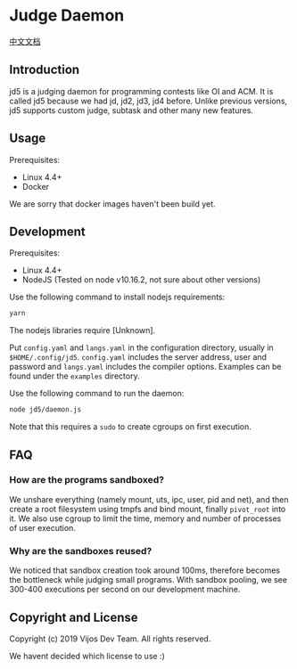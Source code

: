 # Judge Daemon

[中文文档](docs/zh-CN.md)

## Introduction

jd5 is a judging daemon for programming contests like OI and ACM. It is called
jd5 because we had jd, jd2, jd3, jd4 before. Unlike previous versions,
jd5 supports custom judge, subtask and other many new features.

## Usage

Prerequisites:

- Linux 4.4+
- Docker

We are sorry that docker images haven't been build yet.

## Development

Prerequisites:

- Linux 4.4+
- NodeJS (Tested on node v10.16.2, not sure about other versions)

Use the following command to install nodejs requirements:

```sh
yarn
```

The nodejs libraries require [Unknown].

Put `config.yaml` and `langs.yaml` in the configuration directory, usually
in `$HOME/.config/jd5`. `config.yaml` includes the server address, user and
password and `langs.yaml` includes the compiler options. Examples can be found
under the `examples` directory.


Use the following command to run the daemon:

```sh
node jd5/daemon.js
```

Note that this requires a `sudo` to create cgroups on first execution.

## FAQ

### How are the programs sandboxed?

We unshare everything (namely mount, uts, ipc, user, pid and net), and then
create a root filesystem using tmpfs and bind mount, finally `pivot_root`
into it. We also use cgroup to limit the time, memory and number of processes
of user execution.

### Why are the sandboxes reused?

We noticed that sandbox creation took around 100ms, therefore becomes the
bottleneck while judging small programs. With sandbox pooling, we see 300-400
executions per second on our development machine.

## Copyright and License

Copyright (c) 2019 Vijos Dev Team.  All rights reserved.

We havent decided which license to use :)
